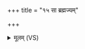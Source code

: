 +++
title = "१५ सा ब्रह्मज्यम्"

+++
<details><summary>मूलम् (VS)</summary>

सा ब्र॑ह्म॒ज्यं दे॑वपी॒युं ब्र॑ह्मग॒व्या᳡दी॒यमा॑ना मृ॒त्योः पड्वी॑ष॒ आ द्य॑ति ॥
</details>